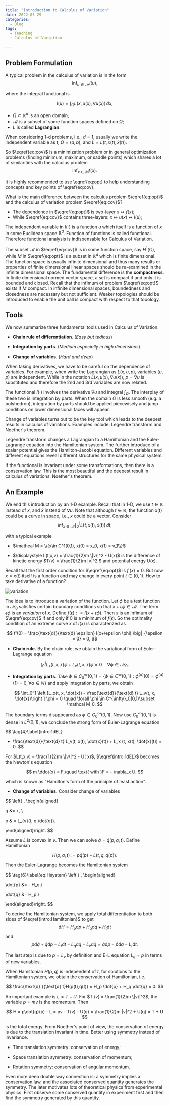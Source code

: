 ```yaml
---
title: "Introduction to Calculus of Variation"
date: 2022-03-29
categories:
  - Blog
tags:
  - Teaching
  - Calculus of Variation

---
```




## Problem Formulation

A typical problem in the calculus of variation is in the form
$$
\inf_{u\in \mathcal M} I(u),
\tag{1}\label{eq:cov}
$$

where the integral functional is

$$
I(u) = \int_{\Omega} L(x, u(x), \nabla u(x))\, dx,
$$

- $\Omega\subset \mathbb R^d$ is an open domain;
-  $\mathcal M$ is a subset of some function spaces defined on $\Omega$;
-  $L$ is called **Lagrangian**.

When considering 1-d problems, i.e., $d=1$, usually we write the independent variable as $t$, $\Omega = (a,b)$, and $L = L(t, x(t), \dot{x}(t))$.

So $\eqref{eq:cov}$ is a minimization problem or in general optimization problems (finding minimum, maximum, or saddle points) which shares a lot of similarities with the calculus problem
$$
\inf_{x\in M} f(x).\tag{2}\label{eq:opt}
$$

It is highly recommended to use \eqref{eq:opt} to help understanding concepts and key points of \eqref{eq:cov}.

What is the main difference between the calculus problem $\eqref{eq:opt}$ and the calculus of variation problem $\eqref{eq:cov}$?

- The dependence in $\eqref{eq:opt}$ is two-layer $x \mapsto f(x)$;
- While $\eqref{eq:cov}$ contains three-layers: $x\mapsto u(x) \mapsto I(u)$;

The independent variable in $I(\cdot)$ is a function $u$ which itself is a function of $x$ in some Euclidean space $\mathbb R^d$. Function of functions is called functional. Therefore functional analysis is indispensable for Calculus of Variation.

The subset $\mathcal M$ in $\eqref{eq:cov}$ is in some function space, say $H^1(\Omega)$, while $M$ in $\eqref{eq:opt}$ is a subset in $\mathbb R^d$ which is finite dimensional. The function space is usually infinite dimensional and thus many results or properties of finite dimensional linear spaces should be re-examined in the infinite dimensional space. The fundamental difference is the **compactness**. In finite dimensional normed vector space, a set is compact if and only it is bounded and closed. Recall that the infimum of problem $\eqref{eq:opt}$ exists if $M$ compact. In infinite dimensional spaces, boundedness and closedness are necessary but not sufficient. Weaker topologies should be introduced to enable the unit ball is compact with respect to that topology.



## Tools

We now summarize three fundamental tools used in Calculus of Variation.

- **Chain rule of differentiation**. (*Easy but tedious*)

- **Integration by parts**. (*Medium especially in high dimensions*)
- **Change of variables**. (*Hard and deep*)

When taking derivatives, we have to be careful on the dependence of variables. For example, when write the Lagrangian as $L(x, u, p)$, variables $(u,p)$ are independent. While in the notation $L(x, u(x), \nabla u(x))$, $p = \nabla u$ is substituted and therefore the 2nd and 3rd variables are now related.

The functional $I(\cdot)$ involves the derivative $\nabla u$ and integral $\int_{\Omega}$. The interplay of these two is integration by parts. When the domain $\Omega$ is less smooth (e.g. a polyhedron), integration by parts should be applied piecewisely and jump conditions on lower dimensional faces will appear.

Change of variables turns out to be the key tool which leads to the deepest results in calculus of variations. Examples include: Legendre transform and Noether's theorem.

Legendre transform changes a Lagrangian to a Hamiltonian and the Euler-Lagrange equation into the Hamiltonian system. The further introduce of a scalar potential gives the Hamilton-Jacobi equation. Different variables and different equations reveal different structures for the same physical system.

If the functional is invariant under some transformations, then there is a conservation law. This is the most beautiful and the deepest result in calculus of variations: Noether's theorem.



## An Example

We end this introduction by an 1-D example. Recall that in 1-D, we use $t\in \mathbb R$ instead of $x$, and $\dot{x}$ instead of $\nabla u$. Note that although $t\in \mathbb R$, the function $x(t)$ could be a curve in space, i.e., $x$ could be a vector. Consider
$$
\inf_{x\in \mathcal M} \int_0^1 L (t, x(t), \dot{x}(t))\, d t,
$$

with a typical example

- $\mathcal M = \\{x\in C^1(0,1), x(0) = x_0, x(1) = v_1\\}$

- $\displaystyle L(t,x,v) = \frac{1}{2}m \|v\|^2 - U(x)$ is the difference of kinetic energy $T(v) = \frac{1}{2}m \|v\|^2 $ and potential energy $U(x)$.

Recall that the first order condition for $\eqref{eq:opt}$ is $f'(x) = 0$. But now $x = x(t)$ itself is a function and may change in every point $t\in (0,1)$. How to take derivative of a function?

<img src="{{site.baseurl}}/assets/images/variation.jpg" alt="variation" style="zoom:100%;" />

The idea is to introduce a variation of the function. Let $\phi$ be a test function in $\mathcal M_0$ satisfies certain boundary conditions so that $x+\epsilon \phi\in \mathcal M$. The term $\epsilon \phi$ is an *variation* of $x$. Define $f(\epsilon): = I(x+\epsilon \phi)$. Then $x$ is an infimum of $\eqref{eq:cov}$ if and only if $0$ is a minimum of $f(\epsilon)$. So the optimality condition of an extreme curve $x$ of $I(x)$ is characterized as

$$
f'(0) = \frac{\text{d}}{\text{d} \epsilon} I(x+\epsilon \phi) \big|_{\epsilon = 0} = 0,
$$

- **Chain rule.** By the chain rule, we obtain the variational form of Euler-Lagrange equation

$$
\tag{3}\label{intro:weakEL}
\int_0^1 L_x(t, x, \dot{x}) \phi + L_v(t, x, \dot{x}) \dot{\phi} = 0 \quad \forall \phi \in \mathcal M_0.
$$



- **Integration by parts**. Take $\phi \in C^{\infty}_0(0,1) = \{\phi \in C^{\infty}(0,1): \phi^{(\alpha)}(0)=\phi^{(\alpha)}(1) = 0, \forall \alpha \in \mathbb N\}$ and apply integration by parts, we obtain

$$
\int_0^1 \left [L_x(t, x, \dot{x}) - \frac{\text{d}}{\text{d} t} L_v(t, x, \dot{x})\right ] \phi = 0 \quad \forall \phi \in C^{\infty}_0(0,1)\subset \mathcal M_0.
$$

The boundary terms disappeared as $\phi \in C^{\infty}_0(0,1)$. Now use $C^{\infty}_0(0,1)$ is dense in $L^2(0,1)$, we conclude the strong form of Euler-Lagrange equation

$$
\tag{4}\label{intro:1dEL}
- \frac{\text{d}}{\text{d} t} L_v(t, x(t), \dot{x}(t)) + L_x (t, x(t), \dot{x}(t)) = 0.
$$


For $L(t,x,v) = \frac{1}{2}m \|v\|^2 - U( x)$, $\eqref{intro:1dEL}$ becomes the Newton's equation

$$
m \ddot{x} = F,\quad \text{ with }F = - \nabla_x U.
$$

which is known as "Hamilton's form of the principle of least action".

- **Change of variables.** Consider change of variables

$$
\left\{ \, \begin{aligned}

q &= x, \\

p & = L_{v}(t, q,\dot{q}).

\end{aligned}\right.
$$

Assume $L$ is convex in $v$. Then we can solve $\dot{q} = \dot{q}(p,q,t)$. Define Hamiltonian

$$
\tag{5}\label{intro:Hamiltonian}
H(p,q,t) := p \dot{q}(p) - L(t, q, \dot{q}(p)).
$$

Then the Euler-Lagrange becomes the Hamiltonian system

$$
\tag{6}\label{eq:Hsystem}
\left \{ \, \begin{aligned}

\dot{p} &= - H_q,\\

\dot{q} &= H_p.\\

\end{aligned}\right.
$$

To derive the Hamiltonian system, we apply total differentiation to both sides of $\eqref{intro:Hamiltonian}$ to get 
$$
\text{d} H= H_p \text{d} p + H_q \text{d} q+ H_t \text{d} t
$$
 and 
$$
p \text{d} \dot{q}+\dot{q} \text{d} p-L_t \text{d} t - L_q \text{d} q- L_v \text{d} \dot{q} = \dot{q} \text{d} p- \dot{p} \text{d} q -L_t \text{d} t.
$$


The last step is due to $p = L_v$ by definition and E-L equation $L_q = \dot{p}$ in terms of new variables.

When Hamiltonian $H(p,q)$ is independent of $t$, for solutions to the Hamiltonian system, we obtain the conservation of Hamiltonian, i.e.

$$
\frac{\text{d} }{\text{d} t}H(p(t),q(t)) = H_p \dot{p} + H_q \dot{q} = 0.
$$

An important example is $L = T - U$. For $T (v) = \frac{1}{2}m \|v\|^2$, the variable $p = mv$ is the momentum. Then

$$
H = p\dot{q}(p) - L = pv - T(v) - U(q) = \frac{1}{2}m |v|^2 + U(q) = T + U
$$

is the total energy. From Noether's point of view, the conservation of energy is due to the translation invariant in time. Better using symmetry instead of invariance.

- Time translation symmetry: conservation of energy;

- Space translation symmetry: conservation of momentum;

- Rotation symmetry: conservation of angular momentum.

Even more deep double way connection is: a symmetry implies a conservation law, and the associated conserved quantity generates the symmetry. The later motivates lots of theoretical physics from experimental physics. First observe some conserved quantity in experiment first and then find the symmetry generated by this quantity.
